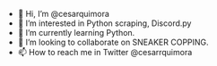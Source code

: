 - 👋 Hi, I’m @cesarquimora
- 👀 I’m interested in Python scraping, Discord.py
- 🌱 I’m currently learning Python.
- 💞️ I’m looking to collaborate on SNEAKER COPPING.
- 📫 How to reach me in Twitter @cesarrquimora

<!---
cesarquimora/cesarquimora is a ✨ special ✨ repository because its `README.md` (this file) appears on your GitHub profile.
You can click the Preview link to take a look at your changes.
--->
